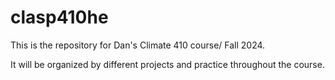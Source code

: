 # clasp410he

This is the repository for Dan's Climate 410 course/ Fall 2024.

It will be organized by different projects and practice throughout the course.